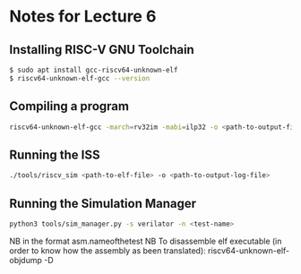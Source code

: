 # Notes for Lecture 6

## Installing RISC-V GNU Toolchain

```bash
$ sudo apt install gcc-riscv64-unknown-elf
$ riscv64-unknown-elf-gcc --version
```

## Compiling a program

```bash
riscv64-unknown-elf-gcc -march=rv32im -mabi=ilp32 -o <path-to-output-file> -nostdlib -Ttext 0x100000 <path-to-assembly-or-C-file>
```

## Running the ISS

```bash
./tools/riscv_sim <path-to-elf-file> -o <path-to-output-log-file>
```

## Running the Simulation Manager

```bash
python3 tools/sim_manager.py -s verilator -n <test-name>
```

NB <test-name> in the format asm.nameofthetest
NB To disassemble elf executable (in order to know how the assembly as been translated): riscv64-unknown-elf-objdump -D <elf file>